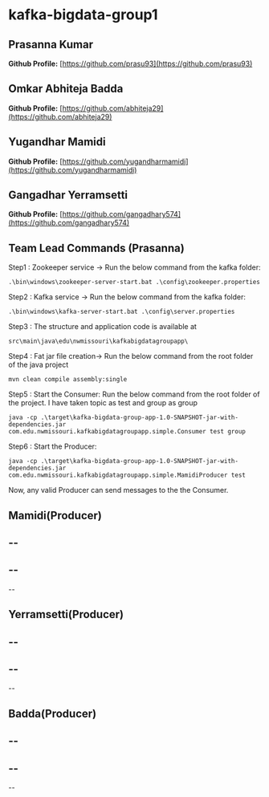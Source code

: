 # kafka-bigdata-group1
## Prasanna Kumar
**Github Profile:** [https://github.com/prasu93](https://github.com/prasu93)
## Omkar Abhiteja Badda
**Github Profile:** [https://github.com/abhiteja29](https://github.com/abhiteja29)
## Yugandhar Mamidi
**Github Profile:** [https://github.com/yugandharmamidi](https://github.com/yugandharmamidi)
## Gangadhar Yerramsetti
**Github Profile:** [https://github.com/gangadhary574](https://github.com/gangadhary574)

## Team Lead Commands (Prasanna)
Step1 : Zookeeper service -> Run the below command from the kafka folder:

`.\bin\windows\zookeeper-server-start.bat .\config\zookeeper.properties`

Step2 : Kafka service -> Run the below command from the kafka folder:

`.\bin\windows\kafka-server-start.bat .\config\server.properties`

Step3 : The structure and application code is available at

`src\main\java\edu\nwmissouri\kafkabigdatagroupapp\`

Step4 : Fat jar file creation-> Run the below command from the root folder of the java project

`mvn clean compile assembly:single`

Step5 : Start the Consumer: Run the below command from the root folder of the project. I have taken topic as test and group as group

`java -cp .\target\kafka-bigdata-group-app-1.0-SNAPSHOT-jar-with-dependencies.jar com.edu.nwmissouri.kafkabigdatagroupapp.simple.Consumer test group`

Step6 : Start the Producer:

`java -cp .\target\kafka-bigdata-group-app-1.0-SNAPSHOT-jar-with-dependencies.jar com.edu.nwmissouri.kafkabigdatagroupapp.simple.MamidiProducer test`

Now, any valid Producer can send messages to the the Consumer.

## Mamidi(Producer)
--
--
--
--
--


## Yerramsetti(Producer)
--
--
--
--
--


## Badda(Producer)
--
--
--
--
--

